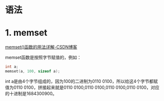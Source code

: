 # 语法

# 1. memset

[memset()函数的用法详解-CSDN博客](https://blog.csdn.net/Supreme7/article/details/115431235 "memset()函数的用法详解-CSDN博客")

memset函数是按照字节赋值的，例如：

```c++
int a;
memset(a, 100, sizeof a);
```

int a是由4个字节组成的，因为100的二进制为0110 0100，所以给这4个字节都赋值为0110 0100，拼接起来就是0110 0100,0110 0100,0110 0100,0110 0100，对应的十进制是1684300900。
